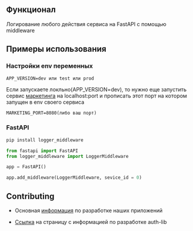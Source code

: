 ## Функционал
Логирование любого действия сервиса на FastAPI с помощью middleware

## Примеры использования
### Настройки env переменных
```env
APP_VERSION=dev или test или prod
```
Если запускаете локльно(APP_VERSION=dev), то нужно еще запустить сервис [маркетинга](https://github.com/profcomff/marketing-api) на localhost:port и прописать этот порт на котором запущен в env своего сервиса
```env
MARKETING_PORT=8080(либо ваш порт)
```

### FastAPI
```python
pip install logger_middleware
```
```python
from fastapi import FastAPI
from logger_middleware import LoggerMiddleware

app = FastAPI()

app.add_middleware(LoggerMiddleware, sevice_id = 0)
```


## Contributing 
 - Основная [информация](https://github.com/profcomff/.github/wiki/%255Bdev%255D-Backend-%25D1%2580%25D0%25B0%25D0%25B7%25D1%2580%25D0%25B0%25D0%25B1%25D0%25BE%25D1%2582%25D0%25BA%25D0%25B0) по разработке наших приложений

 - [Ссылка](https://github.com/profcomff/auth-lib/blob/main/CONTRIBUTING.md) на страницу с информацией по разработке auth-lib
